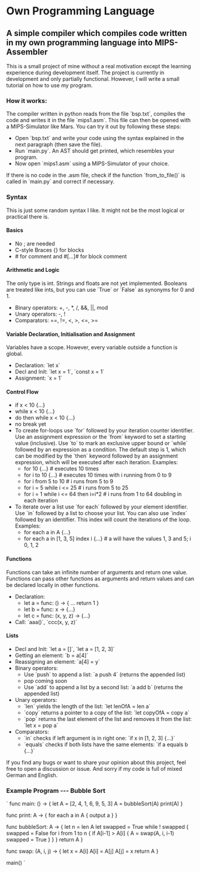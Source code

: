 # Own Programming Language

## A simple compiler which compiles code written in my own programming language into MIPS-Assembler

This is a small project of mine without a real motivation except the learning experience during development itself.
The project is currently in development and only partially functional. However, I will write a small tutorial on how to use my program.

### How it works:

The compiler written in python reads from the file ´bsp.txt´, compiles the code and writes it in the file ´mips1.asm´. This file can then be opened with a MIPS-Simulator like Mars. 
You can try it out by following these steps:

* Open ´bsp.txt´ and write your code using the syntax explained in the next paragraph (then save the file).
* Run ´main.py´. An AST should get printed, which resembles your program.
* Now open ´mips1.asm´ using a MIPS-Simulator of your choice.

If there is no code in the .asm file, check if the function ´from_to_file()´ is called in ´main.py´ and correct if necessary.

### Syntax

This is just some random syntax I like. It might not be the most logical or practical there is.

#### Basics

* No ; are needed
* C-style Braces {} for blocks
* \# for comment and #[...]# for block comment

#### Arithmetic and Logic

The only type is int. Strings and floats are not yet implemented. Booleans are treated like ints, but you can use ´True´ or ´False´ as synonyms for 0 and 1.

* Binary operators: +, -, *, /, &&, ||, mod
* Unary operators: -, !
* Comparators: ==, !=, <, >, <=, >=

#### Variable Declaration, Initialisation and Assignment

Variables have a scope. However, every variable outside a function is global.

* Declaration: ´let x´
* Decl and Init: ´let x = 1´, ´const x = 1´
* Assignment: ´x = 1´

#### Control Flow

* if x < 10 {...}
* while x < 10 {...}
* do then while x < 10 {...}
* no break yet
* To create for-loops use ´for´ followed by your iteration counter identifier. Use an assignment expression or the ´from´ keyword to set a starting value (inclusive). Use ´to´ to mark an exclusive upper bound or ´while´ followed by an expression as a condition. The default step is 1, which can be modified by the ´then´ keyword followed by an assignment expression, which will be executed after each iteration. Examples:
    * for 10 {...} # executes 10 times
    * for i to 10 {...} # executes 10 times with i running from 0 to 9 
    * for i from 5 to 10 # i runs from 5 to 9
    * for i = 5 while i <= 25 # i runs from 5 to 25
    * for i = 1 while i <= 64 then i=i*2 # i runs from 1 to 64 doubling in each iteration
* To iterate over a list use ´for each´ followed by your element identifier. Use ´in´ followed by a list to choose your list. You can also use ´index´ followed by an identifier. This index will count the iterations of the loop. Examples:
    * for each a in A {...}
    * for each a in [1, 3, 5] index i {...} # a will have the values 1, 3 and 5; i 0, 1, 2

#### Functions

Functions can take an infinite number of arguments and return one value. Functions can pass other functions as arguments and return values and can be declared locally in other functions. 

* Declaration:
    * let a = func: () -> {
    ...
    return 1
    }
    * let b = func: x -> {...}
    * let c = func: (x, y, z) -> {...}
* Call: ´aaa()´, ´ccc(x, y, z)´

#### Lists

* Decl and Init: ´let a = []´, ´let a = [1, 2, 3]´
* Getting an element: ´b = a[4]´
* Reassigning an element: ´a[4] = y´
* Binary operators:
    * Use ´push´ to append a list: ´a push 4´ (returns the appended list)
    * pop coming soon
    * Use ´add´ to append a list by a second list: ´a add b´ (returns the appended list)
* Unary operators: 
    * ´len´ yields the length of the list: ´let lenOfA = len a´
    * ´copy´ returns a pointer to a copy of the list: ´let copyOfA = copy a´
    * ´pop´ returns the last element of the list and removes it from the list: ´let x = pop a´
* Comparators: 
    * ´in´ checks if left argument is in right one: ´if x in [1, 2, 3] {...}´
    * ´equals´ checks if both lists have the same elements: ´if a equals b {...}´

If you find any bugs or want to share your opinion about this project, feel free to open a discussion or issue. 
And sorry if my code is full of mixed German and English.

### Example Program --- Bubble Sort

´
func main: () -> {
    let A = [2, 4, 1, 6, 9, 5, 3]
    A = bubbleSort(A)
    print(A)
}

func print: A -> {
    for each a in A {
        output a
    }
}

func bubbleSort: A -> {
    let n = len A 
    let swapped = True
    while ! swapped {
        swapped = False
        for i from 1 to n {
            if A[i-1] > A[i] {
                A = swap(A, i, i-1)
                swapped = True
            }
        }
    }
    return A
}

func swap: (A, i, j) -> {
    let x = A[i]
    A[i] = A[j]
    A[j] = x
    return A
}


main()
´



